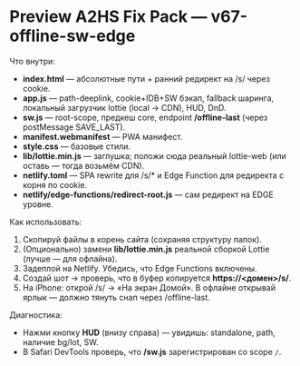 # Preview A2HS Fix Pack — v67-offline-sw-edge

Что внутри:
- **index.html** — абсолютные пути + ранний редирект на /s/<id> через cookie.
- **app.js** — path-deeplink, cookie+IDB+SW бэкап, fallback шаринга, локальный загрузчик lottie (local → CDN), HUD, DnD.
- **sw.js** — root-scope, предкеш core, endpoint **/offline-last** (через postMessage SAVE_LAST).
- **manifest.webmanifest** — PWA манифест.
- **style.css** — базовые стили.
- **lib/lottie.min.js** — заглушка; положи сюда реальный lottie-web (или оставь — тогда возьмём CDN).
- **netlify.toml** — SPA rewrite для /s/* и Edge Function для редиректа с корня по cookie.
- **netlify/edge-functions/redirect-root.js** — сам редирект на EDGE уровне.

Как использовать:
1. Скопируй файлы в корень сайта (сохраняя структуру папок).
2. (Опционально) замени **lib/lottie.min.js** реальной сборкой Lottie (лучше — для офлайна).
3. Задеплой на Netlify. Убедись, что Edge Functions включены.
4. Создай шот → проверь, что в буфер копируется **https://<домен>/s/<id>**.
5. На iPhone: открой /s/<id> → «На экран Домой». В офлайне открывай ярлык — должно тянуть снап через /offline-last.

Диагностика:
- Нажми кнопку **HUD** (внизу справа) — увидишь: standalone, path, наличие bg/lot, SW.
- В Safari DevTools проверь, что **/sw.js** зарегистрирован со scope `/`.
